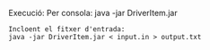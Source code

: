 Execució:
	Per consola:
	java -jar DriverItem.jar
	
	Incloent el fitxer d'entrada:
	java -jar DriverItem.jar < input.in > output.txt
